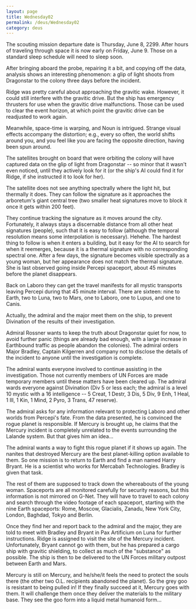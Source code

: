 ```yaml
---
layout: page
title: Wednesday02
permalink: /deus/Wednesday02
category: deus
---
```

The scouting mission departure date is Thursday, June 8, 2299. After hours of traveling through space it is now early on Friday, June 9. Those on a standard sleep schedule will need to sleep soon.

After bringing aboard the probe, repairing it a bit, and copying off the data, analysis shows an interesting phenomenon: a glip of light shoots from Dragonstar to the colony three days before the incident.

Ridge was pretty careful about approaching the gravitic wake. However, it could still interfere with the gravitic drive. But the ship has emergency thrusters for use when the gravitic drive malfunctions. Those can be used to clear the event horizon, at which point the gravitic drive can be readjusted to work again.

Meanwhile, space-time is warping, and Noun is intrigued. Strange visual effects accompany the distortion; e.g., every so often, the world shifts around you, and you feel like you are facing the opposite direction, having been spun around.

The satellites brought on board that were orbiting the colony will have captured data on the glip of light from Dragonstar -- so minor that it wasn't even noticed, until they actively look for it (or the ship's AI could find it for Ridge, if she instructed it to look for her).

The satellite does not see anything spectrally where the light hit, but thermally it does. They can follow the signature as it approaches the arboretum's giant central tree (two smaller heat signatures move to block it once it gets within 200 feet).

They continue tracking the signature as it moves around the city. Fortunately, it always stays a discernable distance from all other heat signatures (people), such that it is easy to follow (although the temporal resolution means some interpolation is necessary). Hehehe. The hardest thing to follow is when it enters a building, but it easy for the AI to search for when it reemerges, because it is a thermal signature with no corresponding spectral one. After a few days, the signature becomes visible spectrally as a young woman, but her appearance does not match the thermal signature. She is last observed going inside Percepi spaceport, about 45 minutes before the planet disappears.

Back on Laboro they can get the travel manifests for all mystic transports leaving Percepi during that 45 minute interval. There are sixteen: nine to Earth, two to Luna, two to Mars, one to Laboro, one to Lupus, and one to Canis.

Actually, the admiral and the major meet them on the ship, to prevent Divination of the results of their investigation.

Admiral Rossner wants to keep the truth about Dragonstar quiet for now, to avoid further panic (things are already bad enough, with a large increase in Earthbound traffic as people abandon the colonies). The admiral orders Major Bradley, Captain Kilgerren and company not to disclose the details of the incident to anyone until the investigation is complete.

The admiral wants everyone involved to continue assisting in the investigation. Those not currently members of UN Forces are made temporary members until these matters have been cleared up. The admiral wards everyone against Divination (Div 5 or less each; the admiral is a level 10 mystic with a 16 intelligence -- 5 Creat, 1 Destr, 3 Dis, 5 Div, 9 Enh, 1 Heal, 1 Ill, 1 Kin, 1 Mind, 2 Pyro, 3 Trans, 47 reserve).

The admiral asks for any information relevant to protecting Laboro and other worlds from Percepi's fate. From the data presented, he is convinced the rogue planet is responsible. If Mercury is brought up, he claims that the Mercury incident is completely unrelated to the events surrounding the Lalande system. But that gives him an idea...

The admiral wants a way to fight this rogue planet if it shows up again. The nanites that destroyed Mercury are the best planet-killing option available to them. So one mission is to return to Earth and find a man named Harry Bryant. He is a scientist who works for Mercabah Technologies. Bradley is given that task.

The rest of them are supposed to track down the whereabouts of the young woman. Spaceports are all monitored carefully for security reasons, but this information is not mirrored on G-Net. They will have to travel to each colony and search through the video footage of each spaceport, starting with the nine Earth spaceports: Rome, Moscow, Glacialis, Zanadu, New York City, London, Baghdad, Tokyo and Berlin.

Once they find her and report back to the admiral and the major, they are told to meet with Bradley and Bryant in Pax Artificium on Luna for further instructions. Ridge is assigned to visit the site of the Mercury incident. Unfortunately, Bryant cannot go with them, but he has prepared a cargo ship with gravitic shielding, to collect as much of the &quot;substance&quot; as possible. The ship is then to be delivered to the UN Forces military outpost between Earth and Mars.

Mercury is still on Mercury, and he/she/it feels the need to protect the souls there (the other two O.L. recipients abandoned the planet). So the grey goo is resistant to being pulled in! If they finally succeed at it, Mercury goes with them. It will challenge them once they deliver the materials to the military base. They see the goo form into a liquid metal humanoid form...
